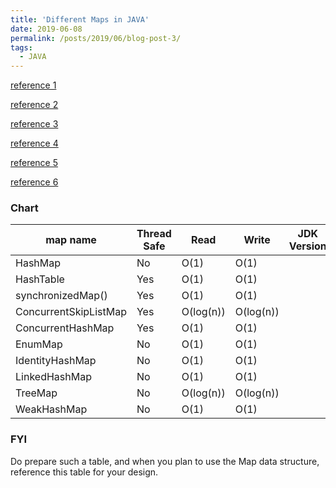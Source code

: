 ```yaml
---
title: 'Different Maps in JAVA' 
date: 2019-06-08
permalink: /posts/2019/06/blog-post-3/
tags:
  - JAVA 
---
```


[reference 1](https://docs.oracle.com/javase/8/docs/api/java/util/Map.html)

[reference 2](https://blog.csdn.net/earthchinagl/article/details/71413838)

[reference 3](https://www.cnblogs.com/shamo89/p/6700353.html)

[reference 4](https://www.cnblogs.com/drcoding/p/4241664.html)

[reference 5](https://www.cnblogs.com/yuexzh/p/7486264.html)

[reference 6](https://www.cnblogs.com/skywang12345/p/3310928.html)

### Chart

| map name              | Thread Safe  | Read      | Write     | JDK Version | reference |
|-----------------------|--------------|-----------|-----------|-------------|-----------|
| HashMap               | No           | O(1)      | O(1)      |             |           |
| HashTable             | Yes          | O(1)      | O(1)      |             |           |
| synchronizedMap()     | Yes          | O(1)      | O(1)      |             |           |
| ConcurrentSkipListMap | Yes          | O(log(n)) | O(log(n)) |             |           |
| ConcurrentHashMap     | Yes          | O(1)      | O(1)      |             |           |
| EnumMap               | No           | O(1)      | O(1)      |             |           |
| IdentityHashMap       | No           | O(1)      | O(1)      |             |           |
| LinkedHashMap         | No           | O(1)      | O(1)      |             |           |
| TreeMap               | No           | O(log(n)) | O(log(n)) |             |           |
| WeakHashMap           | No           | O(1)      | O(1)      |             |           |

### FYI

Do prepare such a table, and when you plan to use the Map data structure, reference this table for your design.
